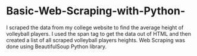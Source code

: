 # Basic-Web-Scraping-with-Python-
I scraped the data from my college website to find the average height of volleyball players. 
I used the span tag to get the data out of HTML and then created a list of all scraped volleyball players heights.
Web Scraping was done using BeautifulSoup Python library. 

